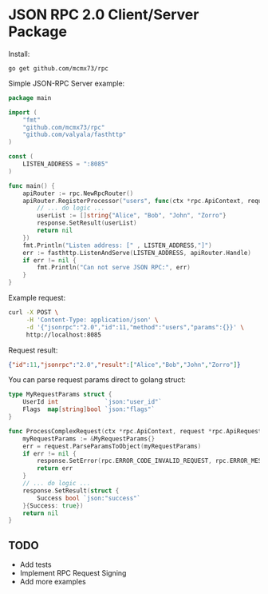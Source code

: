 JSON RPC 2.0 Client/Server Package
================

Install:

```
go get github.com/mcmx73/rpc
```

Simple JSON-RPC Server example:

```go
package main

import (
	"fmt"
	"github.com/mcmx73/rpc"
	"github.com/valyala/fasthttp"
)

const (
	LISTEN_ADDRESS = ":8085"
)

func main() {
	apiRouter := rpc.NewRpcRouter()
	apiRouter.RegisterProcessor("users", func(ctx *rpc.ApiContext, request *rpc.ApiRequest, response *rpc.ApiResponse) (err error) {
		// ... do logic ...
		userList := []string{"Alice", "Bob", "John", "Zorro"}
		response.SetResult(userList)
		return nil
	})
	fmt.Println("Listen address: [" , LISTEN_ADDRESS,"]")
	err := fasthttp.ListenAndServe(LISTEN_ADDRESS, apiRouter.Handle)
	if err != nil {
		fmt.Println("Can not serve JSON RPC:", err)
	}
}
```

Example request:
```bash
curl -X POST \
     -H 'Content-Type: application/json' \
     -d '{"jsonrpc":"2.0","id":11,"method":"users","params":{}}' \
     http://localhost:8085
```

Request result:
```json
{"id":11,"jsonrpc":"2.0","result":["Alice","Bob","John","Zorro"]}
```

You can parse request params direct to golang struct:

```go
type MyRequestParams struct {
	UserId int             `json:"user_id"`
	Flags  map[string]bool `json:"flags"`
}

func ProcessComplexRequest(ctx *rpc.ApiContext, request *rpc.ApiRequest, response *rpc.ApiResponse) (err error) {
	myRequestParams := &MyRequestParams{}
	err = request.ParseParamsToObject(myRequestParams)
	if err != nil {
		response.SetError(rpc.ERROR_CODE_INVALID_REQUEST, rpc.ERROR_MESSAGE_INVALID_REQUEST)
		return err
	}
	// ... do logic ...
	response.SetResult(struct {
		Success bool `json:"success"`
	}{Success: true})
	return nil
}

```

## TODO

* Add tests
* Implement RPC Request Signing
* Add more examples